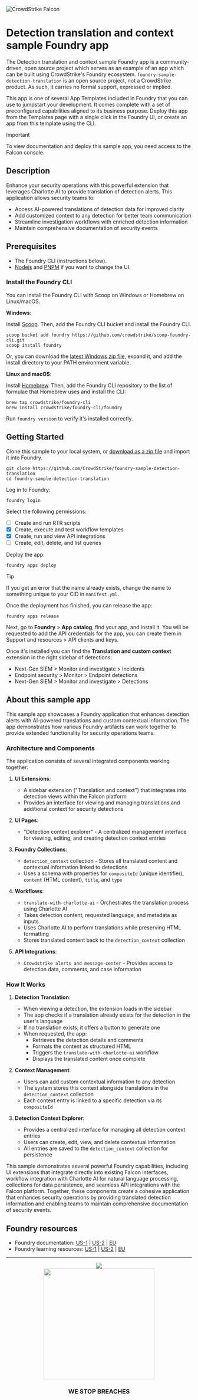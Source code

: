 ![CrowdStrike Falcon](/images/cs-logo.png?raw=true)

# Detection translation and context sample Foundry app

The Detection translation and context sample Foundry app is a community-driven, open source project which serves as an example of an app which can be built using CrowdStrike's Foundry ecosystem. `foundry-sample-detection-translation` is an open source project, not a CrowdStrike product. As such, it carries no formal support, expressed or implied.

This app is one of several App Templates included in Foundry that you can use to jumpstart your development. It comes complete with a set of preconfigured capabilities aligned to its business purpose. Deploy this app from the Templates page with a single click in the Foundry UI, or create an app from this template using the CLI.

> [!IMPORTANT]  
> To view documentation and deploy this sample app, you need access to the Falcon console.

## Description

Enhance your security operations with this powerful extension that leverages Charlotte AI to provide translation of detection alerts. This application allows security teams to:

- Access AI-powered translations of detection data for improved clarity
- Add customized context to any detection for better team communication
- Streamline investigation workflows with enriched detection information
- Maintain comprehensive documentation of security events

## Prerequisites

- The Foundry CLI (instructions below).
- [Nodejs](https://nodejs.org/) and [PNPM](https://pnpm.io/) if you want to change the UI.

### Install the Foundry CLI

You can install the Foundry CLI with Scoop on Windows or Homebrew on Linux/macOS.

**Windows**:

Install [Scoop](https://scoop.sh/). Then, add the Foundry CLI bucket and install the Foundry CLI.

```shell
scoop bucket add foundry https://github.com/crowdstrike/scoop-foundry-cli.git
scoop install foundry
```

Or, you can download the [latest Windows zip file](https://assets.foundry.crowdstrike.com/cli/latest/foundry_Windows_x86_64.zip), expand it, and add the install directory to your PATH environment variable.

**Linux and macOS**:

Install [Homebrew](https://docs.brew.sh/Installation). Then, add the Foundry CLI repository to the list of formulae that Homebrew uses and install the CLI:

```shell
brew tap crowdstrike/foundry-cli
brew install crowdstrike/foundry-cli/foundry
```

Run `foundry version` to verify it's installed correctly.

## Getting Started

Clone this sample to your local system, or [download as a zip file](https://github.com/CrowdStrike/foundry-sample-detection-translation/archive/refs/heads/main.zip) and import it into Foundry.

```shell
git clone https://github.com/CrowdStrike/foundry-sample-detection-translation
cd foundry-sample-detection-translation
```

Log in to Foundry:

```shell
foundry login
```

Select the following permissions:

- [ ] Create and run RTR scripts
- [x] Create, execute and test workflow templates
- [x] Create, run and view API integrations
- [ ] Create, edit, delete, and list queries

Deploy the app:

```shell
foundry apps deploy
```

> [!TIP]
> If you get an error that the name already exists, change the name to something unique to your CID in `manifest.yml`.

Once the deployment has finished, you can release the app:

```shell
foundry apps release
```

Next, go to **Foundry** > **App catalog**, find your app, and install it. You will be requested to add the API credentials for the app, you can create them in Support and resources > API clients and keys.

Once it's installed you can find the **Translation and custom context** extension in the right sidebar of detections:

- Next-Gen SIEM > Monitor and investigate > Incidents
- Endpoint security > Monitor > Endpoint detections
- Next-Gen SIEM > Monitor and investigate > Detections

## About this sample app

This sample app showcases a Foundry application that enhances detection alerts with AI-powered translations and custom contextual information. The app demonstrates how various Foundry artifacts can work together to provide extended functionality for security operations teams.

### Architecture and Components

The application consists of several integrated components working together:

1. **UI Extensions**:

   - A sidebar extension ("Translation and context") that integrates into detection views within the Falcon platform
   - Provides an interface for viewing and managing translations and additional context for security detections

2. **UI Pages**:

   - "Detection context explorer" - A centralized management interface for viewing, editing, and creating detection context entries

3. **Foundry Collections**:

   - `detection_context` collection - Stores all translated content and contextual information linked to detections
   - Uses a schema with properties for `compositeId` (unique identifier), `content` (HTML content), `title`, and `type`

4. **Workflows**:

   - `translate-with-charlotte-ai` - Orchestrates the translation process using Charlotte AI
   - Takes detection content, requested language, and metadata as inputs
   - Uses Charlotte AI to perform translations while preserving HTML formatting
   - Stores translated content back to the `detection_context` collection

5. **API Integrations**:
   - `Crowdstrike alerts and message-center` - Provides access to detection data, comments, and case information

### How It Works

1. **Detection Translation**:

   - When viewing a detection, the extension loads in the sidebar
   - The app checks if a translation already exists for the detection in the user's language
   - If no translation exists, it offers a button to generate one
   - When requested, the app:
     - Retrieves the detection details and comments
     - Formats the content as structured HTML
     - Triggers the `translate-with-charlotte-ai` workflow
     - Displays the translated content once complete

2. **Context Management**:

   - Users can add custom contextual information to any detection
   - The system stores this context alongside translations in the `detection_context` collection
   - Each context entry is linked to a specific detection via its `compositeId`

3. **Detection Context Explorer**:
   - Provides a centralized interface for managing all detection context entries
   - Users can create, edit, view, and delete contextual information
   - All entries are saved to the `detection_context` collection for persistence

This sample demonstrates several powerful Foundry capabilities, including UI extensions that integrate directly into existing Falcon interfaces, workflow integration with Charlotte AI for natural language processing, collections for data persistence, and seamless API integrations with the Falcon platform. Together, these components create a cohesive application that enhances security operations by providing translated detection information and enabling teams to maintain comprehensive documentation of security events.

## Foundry resources

- Foundry documentation: [US-1](https://falcon.crowdstrike.com/documentation/category/c3d64B8e/falcon-foundry) | [US-2](https://falcon.us-2.crowdstrike.com/documentation/category/c3d64B8e/falcon-foundry) | [EU](https://falcon.eu-1.crowdstrike.com/documentation/category/c3d64B8e/falcon-foundry)
- Foundry learning resources: [US-1](https://falcon.crowdstrike.com/foundry/learn) | [US-2](https://falcon.us-2.crowdstrike.com/foundry/learn) | [EU](https://falcon.eu-1.crowdstrike.com/foundry/learn)

---

<p align="center"><img src="/images/cs-logo-footer.png"><br/><img width="300px" src="/images/adversary-goblin-panda.png"></p>
<h3><p align="center">WE STOP BREACHES</p></h3>
